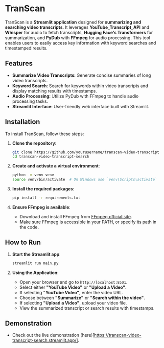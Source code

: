 # TranScan

TranScan is a **Streamlit application** designed for **summarizing and searching video transcripts**. It leverages **YouTube_Transcript_API** and **Whisper** for audio to fetch transcripts, **Hugging Face's Transformers** for summarization, and **PyDub** with **FFmpeg** for audio processing. This tool enables users to easily access key information with keyword searches and timestamped results.

## Features

- **Summarize Video Transcripts**: Generate concise summaries of long video transcripts.
- **Keyword Search**: Search for keywords within video transcripts and display matching results with timestamps.
- **Audio Processing**: Utilize PyDub with FFmpeg to handle audio processing tasks.
- **Streamlit Interface**: User-friendly web interface built with Streamlit.

## Installation

To install TranScan, follow these steps:

1. **Clone the repository**:
    ```sh
    git clone https://github.com/yourusername/transcan-video-transcript-search.git
    cd transcan-video-transcript-search
    ```

2. **Create and activate a virtual environment**:
    ```sh
    python -m venv venv
    source venv/bin/activate  # On Windows use `venv\Scripts\activate`
    ```

3. **Install the required packages**:
    ```sh
    pip install -r requirements.txt
    ```

4. **Ensure FFmpeg is available**:
   - Download and install FFmpeg from [FFmpeg official site](https://ffmpeg.org/download.html).
   - Make sure FFmpeg is accessible in your PATH, or specify its path in the code.

## How to Run

1. **Start the Streamlit app**:
    ```sh
    streamlit run main.py
    ```

2. **Using the Application**:
   - Open your browser and go to `http://localhost:8501`.
   - Select either **"YouTube Video"** or **"Upload a Video"**.
   - If selecting **"YouTube Video"**, enter the video URL.
   - Choose between **"Summarize"** or **"Search within the video"**.
   - If selecting **"Upload a Video"**, upload your video file.
   - View the summarized transcript or search results with timestamps.
  
## Demonstration
   - Check out the live demonstration (here)[https://transcan-video-transcript-search.streamlit.app/].
